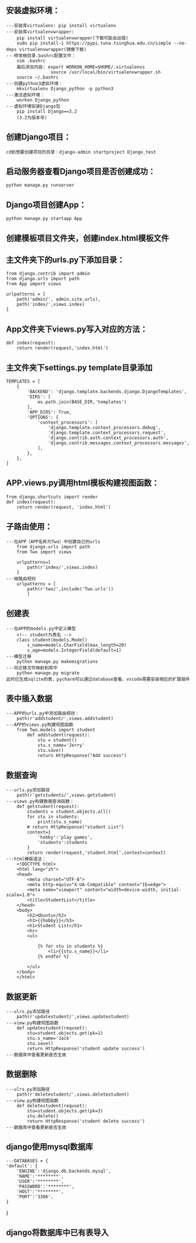 ## 安装虚拟环境：
    ---安装库virtualenv: pip install virtualenv
    ---安装库virtualenvwrapper: 
        pip install virtualenvwrapper(下载可能会出错)
        sudo pip install-i https://pypi.tuna.tsinghua.edu.cn/simple --no-deps virtualenvwrapper(镜像下载)
    ---修改根目录.bashrc配置文件：
        vim .bashrc
        最后添加内容: export WORKON_HOME=$HOME/.virtualenvs
                     source /usr/local/bin/virtualenvwrapper.sh
        source ~/.bashrc
    ---创建python3虚拟环境：
        mkvirtualenv Django_python -p python3
    ---激活虚拟环境：
        workon Django_python
    ---虚拟环境安装Django包
        pip install Django==3.2 
        (3.2为版本号)
    
## 创建Django项目：
    cd到想要创建项目的目录：django-admin startproject Django_test

## 启动服务器查看Django项目是否创建成功：
    python manage.py runserver

## Django项目创建App：
    python manage.py startapp App

## 创建模板项目文件夹，创建index.html模板文件

## 主文件夹下的urls.py下添加目录：
    from django.contrib import admin
    from django.urls import path
    from App import views

    urlpatterns = [
        path('admin/', admin.site.urls),
        path('index/',views.index)
    ]

## App文件夹下views.py写入对应的方法：
    def index(request):
        return render(request,'index.html')

## 主文件夹下settings.py template目录添加
    TEMPLATES = [
        {
            'BACKEND': 'django.template.backends.django.DjangoTemplates',
            'DIRS': [
                os.path.join(BASE_DIR,'templates')
            ],
            'APP_DIRS': True,
            'OPTIONS': {
                'context_processors': [
                    'django.template.context_processors.debug',
                    'django.template.context_processors.request',
                    'django.contrib.auth.context_processors.auth',
                    'django.contrib.messages.context_processors.messages',
                ],
            },
        },
    ]

## APP.views.py调用html模板构建视图函数：
    from django.shortcuts import render
    def index(request):
        return render(request, 'index.html')

## 子路由使用：
    ---在APP（APP名称为Two）中创建自己的urls
        from django.urls import path
        from Two import views

        urlpatterns=[
            path(r'index/',views.index)
        ]
    ---根路由规则
        urlpatterns = [
            path(r'two/',include('Two.urls'))
            ]

## 创建表
    ---在APP的models.py中定义模型
        <!-- student为表名 -->
        class student(models.Model)  
            s_name=models.CharField(max_length=20)
            s_age=models.IntegerField(default=1)
    ---模型迁移
        python manage.py makemigrations
    ---将迁移文件映射到库中
        python manage.py migrate
    此时已生成sqlite的表，pycharm可以通过database查看，vscode需要安装相应的扩展插件

## 表中插入数据
    ---APP的urls.py中添加路由规则：
        path(r'addstudent/',views.addstudent)
    ---APP的views.py构建视图函数
        from Two.models import student
            def addstudent(request):
                stu = student()
                stu.s_name='Jerry'
                stu.save()
                return HttpResponse("Add success")


## 数据查询
    ---urls.py添加路径
        path(r'getstudents/',views.getstudent)
    ---views.py构建数据查询函数：
        def getstudent(request):
            students = student.objects.all()
            for stu in students:
                print(stu.s_name)
            # return HttpResponse("student List")
            context={
                'hobby':'play games',
                'students':students
            }
            return render(request,'student.html',context=context)
    ---html模板语法：
        <!DOCTYPE html>
        <html lang="zh">
        <head>
            <meta charset="UTF-8">
            <meta http-equiv="X-UA-Compatible" content="IE=edge">
            <meta name="viewport" content="width=device-width, initial-scale=1.0">
            <title>StudentList</title>
        </head>
        <body>
            <h2>Ubuntu</h2>
            <h3>{{hobby}}</h3>
            <h1>Student List</h1>
            <hr>
            <ul>
                
                {% for stu in students %}
                    <li>{{stu.s_name}}</li>
                {% endfor %}
        
            </ul>
        </body>
        </html>

## 数据更新
    ---ulrs.py添加路径
        path(r'updatestudent/',views.updatestudent)
    ---view.py构建视图函数
        def updatestudent(requset):
            stu=student.objects.get(pk=1)
            stu.s_name='Jack'
            stu.save() 
            return HttpResponse('student update success')
    ---数据库中查看更新是否生效

## 数据删除
    ---ulrs.py添加路径
        path(r'deletestudent/',views.deletestudent)
    ---view.py构建视图函数
        def deletestudent(requset):
            stu=student.objects.get(pk=3)
            stu.delete()
            return HttpResponse('student delete success')
    ---数据库中查看更新是否生效

## django使用mysql数据库
    ---DATABASES = {
    'default': {
        'ENGINE':'django.db.backends.mysql',  
        'NAME':'********',
        'USER':'********',
        'PASSWORD':'********',
        'HOST':'********',
        'PORT':'3306',
    }
}


## django将数据库中已有表导入
    
